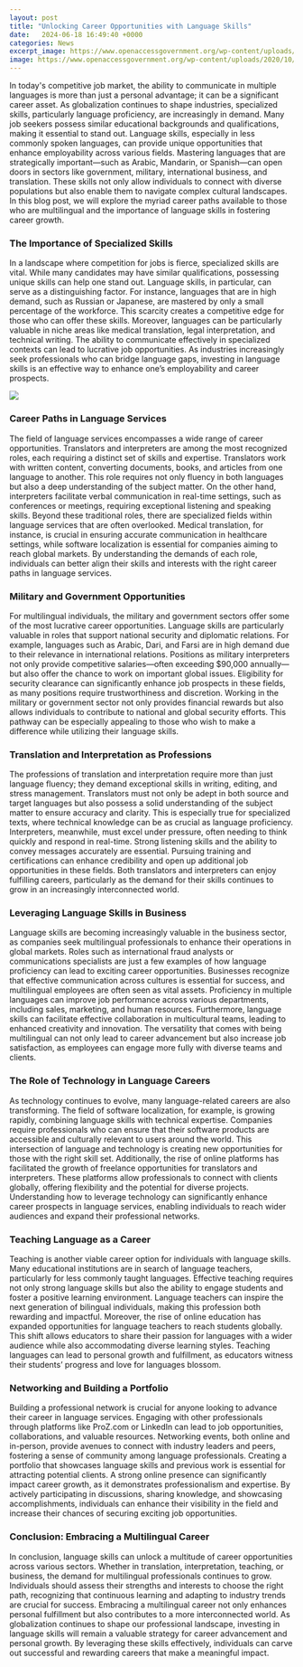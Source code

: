 ```yaml
---
layout: post
title: "Unlocking Career Opportunities with Language Skills"
date:   2024-06-18 16:49:40 +0000
categories: News
excerpt_image: https://www.openaccessgovernment.org/wp-content/uploads/2020/10/dreamstime_l_84434935.jpg
image: https://www.openaccessgovernment.org/wp-content/uploads/2020/10/dreamstime_l_84434935.jpg
---
```


In today's competitive job market, the ability to communicate in multiple languages is more than just a personal advantage; it can be a significant career asset. As globalization continues to shape industries, specialized skills, particularly language proficiency, are increasingly in demand. Many job seekers possess similar educational backgrounds and qualifications, making it essential to stand out. Language skills, especially in less commonly spoken languages, can provide unique opportunities that enhance employability across various fields.
Mastering languages that are strategically important—such as Arabic, Mandarin, or Spanish—can open doors in sectors like government, military, international business, and translation. These skills not only allow individuals to connect with diverse populations but also enable them to navigate complex cultural landscapes. In this blog post, we will explore the myriad career paths available to those who are multilingual and the importance of language skills in fostering career growth.
### The Importance of Specialized Skills
In a landscape where competition for jobs is fierce, specialized skills are vital. While many candidates may have similar qualifications, possessing unique skills can help one stand out. Language skills, in particular, can serve as a distinguishing factor. For instance, languages that are in high demand, such as Russian or Japanese, are mastered by only a small percentage of the workforce. This scarcity creates a competitive edge for those who can offer these skills.
Moreover, languages can be particularly valuable in niche areas like medical translation, legal interpretation, and technical writing. The ability to communicate effectively in specialized contexts can lead to lucrative job opportunities. As industries increasingly seek professionals who can bridge language gaps, investing in language skills is an effective way to enhance one’s employability and career prospects.

![](https://www.openaccessgovernment.org/wp-content/uploads/2020/10/dreamstime_l_84434935.jpg)
### Career Paths in Language Services
The field of language services encompasses a wide range of career opportunities. Translators and interpreters are among the most recognized roles, each requiring a distinct set of skills and expertise. Translators work with written content, converting documents, books, and articles from one language to another. This role requires not only fluency in both languages but also a deep understanding of the subject matter. On the other hand, interpreters facilitate verbal communication in real-time settings, such as conferences or meetings, requiring exceptional listening and speaking skills.
Beyond these traditional roles, there are specialized fields within language services that are often overlooked. Medical translation, for instance, is crucial in ensuring accurate communication in healthcare settings, while software localization is essential for companies aiming to reach global markets. By understanding the demands of each role, individuals can better align their skills and interests with the right career paths in language services.
### Military and Government Opportunities
For multilingual individuals, the military and government sectors offer some of the most lucrative career opportunities. Language skills are particularly valuable in roles that support national security and diplomatic relations. For example, languages such as Arabic, Dari, and Farsi are in high demand due to their relevance in international relations. Positions as military interpreters not only provide competitive salaries—often exceeding $90,000 annually—but also offer the chance to work on important global issues.
Eligibility for security clearance can significantly enhance job prospects in these fields, as many positions require trustworthiness and discretion. Working in the military or government sector not only provides financial rewards but also allows individuals to contribute to national and global security efforts. This pathway can be especially appealing to those who wish to make a difference while utilizing their language skills.
### Translation and Interpretation as Professions
The professions of translation and interpretation require more than just language fluency; they demand exceptional skills in writing, editing, and stress management. Translators must not only be adept in both source and target languages but also possess a solid understanding of the subject matter to ensure accuracy and clarity. This is especially true for specialized texts, where technical knowledge can be as crucial as language proficiency.
Interpreters, meanwhile, must excel under pressure, often needing to think quickly and respond in real-time. Strong listening skills and the ability to convey messages accurately are essential. Pursuing training and certifications can enhance credibility and open up additional job opportunities in these fields. Both translators and interpreters can enjoy fulfilling careers, particularly as the demand for their skills continues to grow in an increasingly interconnected world.
### Leveraging Language Skills in Business
Language skills are becoming increasingly valuable in the business sector, as companies seek multilingual professionals to enhance their operations in global markets. Roles such as international fraud analysts or communications specialists are just a few examples of how language proficiency can lead to exciting career opportunities. Businesses recognize that effective communication across cultures is essential for success, and multilingual employees are often seen as vital assets.
Proficiency in multiple languages can improve job performance across various departments, including sales, marketing, and human resources. Furthermore, language skills can facilitate effective collaboration in multicultural teams, leading to enhanced creativity and innovation. The versatility that comes with being multilingual can not only lead to career advancement but also increase job satisfaction, as employees can engage more fully with diverse teams and clients.
### The Role of Technology in Language Careers
As technology continues to evolve, many language-related careers are also transforming. The field of software localization, for example, is growing rapidly, combining language skills with technical expertise. Companies require professionals who can ensure that their software products are accessible and culturally relevant to users around the world. This intersection of language and technology is creating new opportunities for those with the right skill set.
Additionally, the rise of online platforms has facilitated the growth of freelance opportunities for translators and interpreters. These platforms allow professionals to connect with clients globally, offering flexibility and the potential for diverse projects. Understanding how to leverage technology can significantly enhance career prospects in language services, enabling individuals to reach wider audiences and expand their professional networks.
### Teaching Language as a Career
Teaching is another viable career option for individuals with language skills. Many educational institutions are in search of language teachers, particularly for less commonly taught languages. Effective teaching requires not only strong language skills but also the ability to engage students and foster a positive learning environment. Language teachers can inspire the next generation of bilingual individuals, making this profession both rewarding and impactful.
Moreover, the rise of online education has expanded opportunities for language teachers to reach students globally. This shift allows educators to share their passion for languages with a wider audience while also accommodating diverse learning styles. Teaching languages can lead to personal growth and fulfillment, as educators witness their students’ progress and love for languages blossom.
### Networking and Building a Portfolio
Building a professional network is crucial for anyone looking to advance their career in language services. Engaging with other professionals through platforms like ProZ.com or LinkedIn can lead to job opportunities, collaborations, and valuable resources. Networking events, both online and in-person, provide avenues to connect with industry leaders and peers, fostering a sense of community among language professionals.
Creating a portfolio that showcases language skills and previous work is essential for attracting potential clients. A strong online presence can significantly impact career growth, as it demonstrates professionalism and expertise. By actively participating in discussions, sharing knowledge, and showcasing accomplishments, individuals can enhance their visibility in the field and increase their chances of securing exciting job opportunities.
### Conclusion: Embracing a Multilingual Career
In conclusion, language skills can unlock a multitude of career opportunities across various sectors. Whether in translation, interpretation, teaching, or business, the demand for multilingual professionals continues to grow. Individuals should assess their strengths and interests to choose the right path, recognizing that continuous learning and adapting to industry trends are crucial for success.
Embracing a multilingual career not only enhances personal fulfillment but also contributes to a more interconnected world. As globalization continues to shape our professional landscape, investing in language skills will remain a valuable strategy for career advancement and personal growth. By leveraging these skills effectively, individuals can carve out successful and rewarding careers that make a meaningful impact.